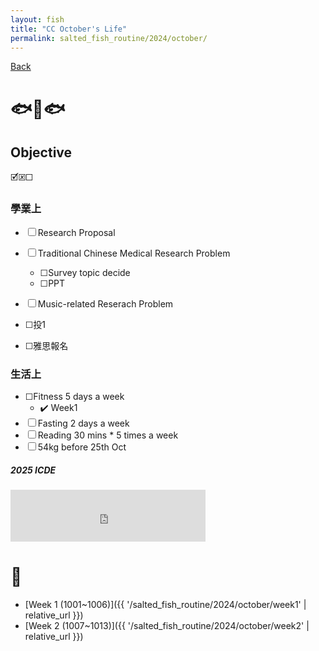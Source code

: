 ```yaml
---
layout: fish
title: "CC October's Life"
permalink: salted_fish_routine/2024/october/
---
```


<a href="{{ '/salted_fish_routine/2024/' | relative_url }}">Back</a>

# 🐟🐠🐟

## Objective
🗹🗵☐

### 學業上
* ☐ Research Proposal
* ☐ Traditional Chinese Medical Research Problem
  * ☐Survey topic decide
  * ☐PPT


* ☐ Music-related Reserach Problem
* ☐投1
* ☐雅思報名



### 生活上
* ☐Fitness 5 days a week
  * ✔️ Week1
* ☐ Fasting 2 days a week
* ☐ Reading 30 mins * 5 times a week
* ☐ 54kg before 25th Oct





##### 2025 ICDE

<iframe src="https://free.timeanddate.com/countdown/i750r7bm/n594/cf12/cm0/cu4/ct0/cs0/ca0/co0/cr0/ss0/cac909/cpc909/pcfff/tcfff/fs200/szw448/szh189/iso2024-11-26T00:00:00/bo2" allowTransparency="true" frameborder="0" width="312" height="83"></iframe>


# 🎏
- [Week 1 (1001~1006)]({{ '/salted_fish_routine/2024/october/week1' | relative_url }})
- [Week 2 (1007~1013)]({{ '/salted_fish_routine/2024/october/week2' | relative_url }})

